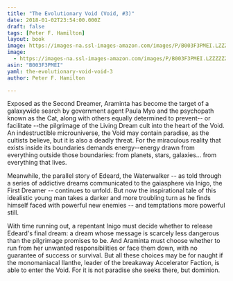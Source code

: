 ```yaml
---
title: "The Evolutionary Void (Void, #3)"
date: 2018-01-02T23:54:00.000Z
draft: false
tags: [Peter F. Hamilton]
layout: book
image: https://images-na.ssl-images-amazon.com/images/P/B003F3PMEI.LZZZZZZZ.jpg
image: 
  - https://images-na.ssl-images-amazon.com/images/P/B003F3PMEI.LZZZZZZZ.jpg
asin: "B003F3PMEI"
yaml: the-evolutionary-void-void-3
author: Peter F. Hamilton

---
```


Exposed as the Second Dreamer, Araminta has become the target of a galaxywide search by government agent Paula Myo and the psychopath known as the Cat, along with others equally determined to prevent-- or facilitate --the pilgrimage of the Living Dream cult into the heart of the Void. An indestructible microuniverse, the Void may contain paradise, as the cultists believe, but it is also a deadly threat. For the miraculous reality that exists inside its boundaries demands energy--energy drawn from everything outside those boundaries: from planets, stars, galaxies... from everything that lives.   
  
Meanwhile, the parallel story of Edeard, the Waterwalker -- as told through a series of addictive dreams communicated to the gaiasphere via Inigo, the First Dreamer -- continues to unfold. But now the inspirational tale of this idealistic young man takes a darker and more troubling turn as he finds himself faced with powerful new enemies -- and temptations more powerful still.   
  
With time running out, a repentant Inigo must decide whether to release Edeard's final dream: a dream whose message is scarcely less dangerous than the pilgrimage promises to be. And Araminta must choose whether to run from her unwanted responsibilities or face them down, with no guarantee of success or survival. But all these choices may be for naught if the monomaniacal Ilanthe, leader of the breakaway Accelerator Faction, is able to enter the Void. For it is not paradise she seeks there, but dominion.